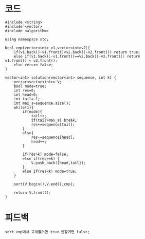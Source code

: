 # 코드

    #include <string>
    #include <vector>
    #include <algorithm>

    using namespace std;

    bool cmp(vector<int> v1,vector<int>v2){
        if(v1.back()-v1.front()<v2.back()-v2.front()) return true;
        else if(v1.back()-v1.front()==v2.back()-v2.front()) return v1.front() < v2.front();
        else return false;
    }

    vector<int> solution(vector<int> sequence, int k) {
        vector<vector<int>> V;
        bool mode=true;
        int res=0;
        int head=0;
        int tail=-1;
        int max_s=sequence.size();
        while(1){
            if(mode){
                tail++;
                if(tail>max_s) break;
                res+=sequence[tail];            
            }
            else{
                res-=sequence[head];
                head++;            
            }
            
            if(res>k) mode=false;
            else if(res==k) {
                V.push_back({head,tail});        
            }
            else if(res<k) mode=true;
        }    
        
        sort(V.begin(),V.end(),cmp);
        
        return V.front();
    }

# 피드백

    sort cmp에서 교체할거면 true 안할거면 false;